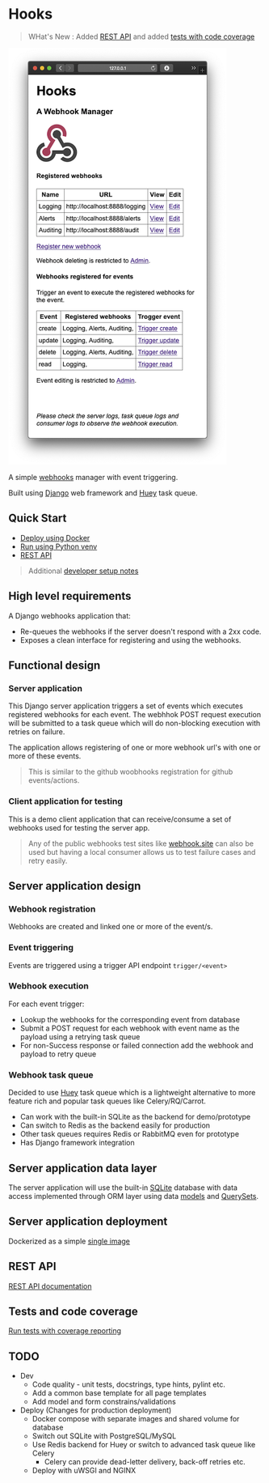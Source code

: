 # Hooks

> WHat's New : Added [REST API](docs/api.md) and added [tests with code coverage](docs/tests.md)

![Main web page](docs/screenshots/webhook-app.png)

A simple [webhooks](https://en.wikipedia.org/wiki/Webhook) manager with event  triggering.

Built using [Django](https://www.djangoproject.com) web framework and [Huey](https://huey.readthedocs.io/en/latest/)
task queue.

## Quick Start

- [Deploy using Docker](docs/docker.md)
- [Run using Python venv](docs/python-venv.md)
- [REST API](docs/api.md)

> Additional [developer setup notes](docs/developer-notes.md)

## High level requirements

A Django webhooks application that:
 - Re-queues the webhooks if the server doesn't respond with a 2xx code.
 - Exposes a clean interface for registering and using the webhooks.

## Functional design

### Server application

This Django server application triggers a set of events which executes registered webhooks for each event.
The webhhok POST request execution will be submitted to a task queue which will do non-blocking execution with
retries on failure.

The application allows registering of one or more webhook url's with one or more of these events.

> This is similar to the github woobhooks registration for github events/actions.

### Client application for testing

This is a demo client application that can receive/consume a set of webhooks used for testing the server app.

> Any of the public webhooks test sites like [webhook.site](https://webhook.site) can also be used but having a local
>consumer allows us to test failure cases and retry easily.

## Server application design

### Webhook registration

Webhooks are created and linked one or more of the event/s.

### Event triggering

Events are triggered using a trigger API endpoint `trigger/<event>`

### Webhook execution

For each event trigger:
 - Lookup the webhooks for the corresponding event from database
 - Submit a POST request for each webhook with event name as the payload using a retrying task queue
 - For non-Success response or failed connection add the webhook and payload to retry queue

### Webhook task queue

Decided to use [Huey](https://huey.readthedocs.io/en/latest/) task queue which is a lightweight alternative to more
feature rich and popular task queues like Celery/RQ/Carrot.

- Can work with the built-in SQLite as the backend for demo/prototype
- Can switch to Redis as the backend easily for production
- Other task queues requires Redis or RabbitMQ even for prototype
- Has Django framework integration

## Server application data layer

The server application will use the built-in [SQLite](https://www.sqlite.org/index.html) database with data access
implemented through ORM layer using data [models](https://docs.djangoproject.com/en/3.0/topics/db/models/) and
[QuerySets](https://docs.djangoproject.com/en/3.0/ref/models/querysets/#django.db.models.query.QuerySet).

## Server application deployment

Dockerized as a simple [single image](docker.md)

## REST API

[REST API documentation](docs/api.md)

## Tests and code coverage

[Run tests with coverage reporting](docs/tests.md)

## TODO

- Dev
  - Code quality - unit tests, docstrings, type hints, pylint etc.
  - Add a common base template for all page templates
  - Add model and form constrains/validations
- Deploy (Changes for production deployment)
  - Docker compose with separate images and shared volume for database
  - Switch out SQLite with PostgreSQL/MySQL
  - Use Redis backend for Huey or switch to advanced task queue like Celery
    - Celery can provide dead-letter delivery, back-off retries etc.
  - Deploy with uWSGI and NGINX
